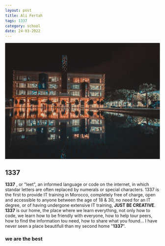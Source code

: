 ```yaml
---
layout: post
title: Ali Fertah
tags: 1337
category: school
date: 24-03-2022
---
```

![](/1337.jpeg)
## 1337

**1337** , or "leet", an informed language or code on the internet, in which standar letters are often replaced by numerals or special characters.
1337 is the first to provide IT training in Morocco, completely free of charge, open and accessible to anyone between the age of 18 & 30, no need for an IT degree, or of having undergone extensive IT training, **JUST BE CREATIVE**.
**1337** is our home, the place where we learn everything, not only how to code, we learn how to be friendly with everyone, how to help tour peers, how to find the information tou need, how to share what you found...
I have never seen a place beautifull than my second home "**1337**".
### we are the best